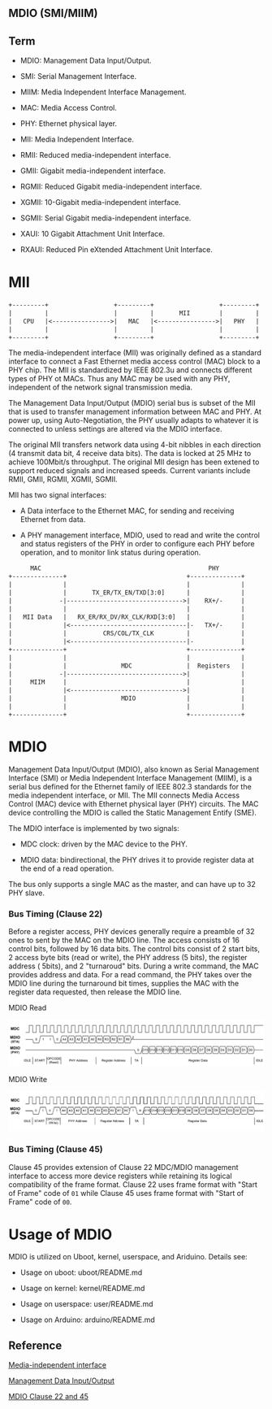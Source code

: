 MDIO (SMI/MIIM)
--------------------------------

## Term

* MDIO: Management Data Input/Output.

* SMI: Serial Management Interface. 

* MIIM: Media Independent Interface Management.

* MAC: Media Access Control.

* PHY: Ethernet physical layer.

* MII: Media Independent Interface.

* RMII: Reduced media-independent interface.

* GMII: Gigabit media-independent interface.

* RGMII: Reduced Gigabit media-independent interface.

* XGMII: 10-Gigabit media-independent interface.

* SGMII: Serial Gigabit media-independent interface.

* XAUI: 10 Gigabit Attachment Unit Interface.

* RXAUI: Reduced Pin eXtended Attachment Unit Interface.

# MII

```
+---------+                  +---------+                  +---------+
|         |                  |         |       MII        |         |
|   CPU   |<---------------->|   MAC   |<---------------->|   PHY   |
|         |                  |         |                  |         |
+---------+                  +---------+                  +---------+
```

The media-independent interface (MII) was originally defined as a standard 
interface to connect a Fast Ethernet media access control (MAC) block to a PHY
chip. The MII is standardized by IEEE 802.3u and connects different types of
PHY ot MACs. Thus any MAC may be used with any PHY, independent of the network
signal transmission media.

The Management Data Input/Output (MDIO) serial bus is subset of the MII that is
used to transfer management information between MAC and PHY. At power up, using
Auto-Negotiation, the PHY usually adapts to whatever it is connected to unless
settings are altered via the MDIO interface.

The original MII transfers network data using 4-bit nibbles in each direction 
(4 transmit data bit, 4 receive data bits). The data is locked at 25 MHz to 
achieve 100Mbit/s throughput. The original MII design has been extened to
support reduced signals and increased speeds. Current variants include RMII,
GMII, RGMII, XGMII, SGMII.

MII has two signal interfaces:

* A Data interface to the Ethernet MAC, for sending and receiving Ethernet
  from data.

* A PHY management interface, MDIO, used to read and write the control and 
  status registers of the PHY in order to configure each PHY before operation,
  and to monitor link status during operation.

```
      MAC                                              PHY
+--------------+                                 +--------------+
|              |                                 |              |
|              |       TX_ER/TX_EN/TXD[3:0]      |              |
|             -|-------------------------------->|    RX+/-     |
|              |                                 |              |
|   MII Data   |   RX_ER/RX_DV/RX_CLK/RXD[3:0]   |              |
|              |<--------------------------------|-   TX+/-     |
|              |          CRS/COL/TX_CLK         |              |
|              |<--------------------------------|-             |
+--------------+                                 +--------------+
|              |                                 |              |
|              |               MDC               |  Registers   |
|             -|-------------------------------->|              |
|     MIIM     |                                 |              |
|              |<------------------------------->|              |
|              |               MDIO              |              |
|              |                                 |              |
+--------------+                                 +--------------+
```
# MDIO

Management Data Input/Output (MDIO), also known as Serial Management Interface
(SMI) or Media Independent Interface Management (MIIM), is a serial bus defined
for the Ethernet family of IEEE 802.3 standards for the media independent 
interface, or MII. The MII connects Media Access Control (MAC) device with
Ethernet physical layer (PHY) circuits. The MAC device controlling the MDIO is
called the Static Management Entify (SME).

The MDIO interface is implemented by two signals:

* MDC clock: driven by the MAC device to the PHY.

* MDIO data: bindirectional, the PHY drives it to provide register data at the
  end of a read operation.

The bus only supports a single MAC as the master, and can have up to 32 PHY
slave.

### Bus Timing (Clause 22)

Before a register access, PHY devices generally require a preamble of 32 ones
to sent by the MAC on the MDIO line. The access consists of 16 control bits,
followed by 16 data bits. The control bits consist of 2 start bits, 2 access
byte bits (read or write), the PHY address (5 bits), the register address (
5bits), and 2 "turnaroud" bits. During a write command, the MAC provides
address and data. For a read command, the PHY takes over the MDIO line during
the turnaround bit times, supplies the MAC with the register data requested,
then release the MDIO line.

MDIO Read

![MDIO_timing](https://github.com/EmulateSpace/PictureSet/blob/master/BiscuitOS/kernel/DEV000071.png)

MDIO Write

![MDIO_timing](https://github.com/EmulateSpace/PictureSet/blob/master/BiscuitOS/kernel/DEV000072.png)

### Bus Timing (Clause 45)

Clause 45 provides extension of Clause 22 MDC/MDIO management interface to
access more device registers while retaining its logical compatibility of the
frame format. Clause 22 uses frame format with "Start of Frame" code of `01` 
while Clause 45 uses frame format with "Start of Frame" code of `00`.

# Usage of MDIO

MDIO is utilized on Uboot, kernel, userspace, and Ariduino. Details see:

* Usage on uboot: uboot/README.md

* Usage on kernel: kernel/README.md

* Usage on userspace: user/README.md

* Usage on Arduino: arduino/README.md

## Reference

[Media-independent interface](https://en.wikipedia.org/wiki/Media-independent_interface)

[Management Data Input/Output](https://en.wikipedia.org/wiki/Management_Data_Input/Output)

[MDIO Clause 22 and 45](www.ieee802.org/3/efm/public/nov02/oam/pannell_oam_1_1102.pdf)
